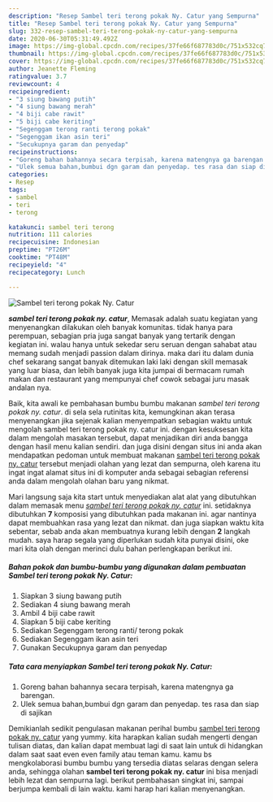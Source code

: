 ```yaml
---
description: "Resep Sambel teri terong pokak Ny. Catur yang Sempurna"
title: "Resep Sambel teri terong pokak Ny. Catur yang Sempurna"
slug: 332-resep-sambel-teri-terong-pokak-ny-catur-yang-sempurna
date: 2020-06-30T05:31:49.492Z
image: https://img-global.cpcdn.com/recipes/37fe66f687783d0c/751x532cq70/sambel-teri-terong-pokak-ny-catur-foto-resep-utama.jpg
thumbnail: https://img-global.cpcdn.com/recipes/37fe66f687783d0c/751x532cq70/sambel-teri-terong-pokak-ny-catur-foto-resep-utama.jpg
cover: https://img-global.cpcdn.com/recipes/37fe66f687783d0c/751x532cq70/sambel-teri-terong-pokak-ny-catur-foto-resep-utama.jpg
author: Jeanette Fleming
ratingvalue: 3.7
reviewcount: 4
recipeingredient:
- "3 siung bawang putih"
- "4 siung bawang merah"
- "4 biji cabe rawit"
- "5 biji cabe keriting"
- "Segenggam terong ranti terong pokak"
- "Segenggam ikan asin teri"
- "Secukupnya garam dan penyedap"
recipeinstructions:
- "Goreng bahan bahannya secara terpisah, karena matengnya ga barengan."
- "Ulek semua bahan,bumbui dgn garam dan penyedap. tes rasa dan siap di sajikan"
categories:
- Resep
tags:
- sambel
- teri
- terong

katakunci: sambel teri terong 
nutrition: 111 calories
recipecuisine: Indonesian
preptime: "PT26M"
cooktime: "PT48M"
recipeyield: "4"
recipecategory: Lunch

---
```



![Sambel teri terong pokak Ny. Catur](https://img-global.cpcdn.com/recipes/37fe66f687783d0c/751x532cq70/sambel-teri-terong-pokak-ny-catur-foto-resep-utama.jpg)

<b><i>sambel teri terong pokak ny. catur</i></b>, Memasak adalah suatu kegiatan yang menyenangkan dilakukan oleh banyak komunitas. tidak hanya para perempuan, sebagian pria juga sangat banyak yang tertarik dengan kegiatan ini. walau hanya untuk sekedar seru seruan dengan sahabat atau memang sudah menjadi passion dalam dirinya. maka dari itu dalam dunia chef sekarang sangat banyak ditemukan laki laki dengan skill memasak yang luar biasa, dan lebih banyak juga kita jumpai di bermacam rumah makan dan restaurant yang mempunyai chef cowok sebagai juru masak andalan nya.



Baik, kita awali ke pembahasan bumbu bumbu makanan <i>sambel teri terong pokak ny. catur</i>. di sela sela rutinitas kita, kemungkinan akan terasa menyenangkan jika sejenak kalian menyempatkan sebagian waktu untuk mengolah sambel teri terong pokak ny. catur ini. dengan kesuksesan kita dalam mengolah masakan tersebut, dapat menjadikan diri anda bangga dengan hasil menu kalian sendiri. dan juga disini dengan situs ini anda akan mendapatkan pedoman untuk membuat makanan <u>sambel teri terong pokak ny. catur</u> tersebut menjadi olahan yang lezat dan sempurna, oleh karena itu ingat ingat alamat situs ini di komputer anda sebagai sebagian referensi anda dalam mengolah olahan baru yang nikmat.


Mari langsung saja kita start untuk menyediakan alat alat yang dibutuhkan dalam memasak menu <u><i>sambel teri terong pokak ny. catur</i></u> ini. setidaknya dibutuhkan <b>7</b> komposisi yang dibutuhkan pada makanan ini. agar nantinya dapat membuahkan rasa yang lezat dan nikmat. dan juga siapkan waktu kita sebentar, sebab anda akan membuatnya kurang lebih dengan <b>2</b> langkah mudah. saya harap segala yang diperlukan sudah kita punyai disini, oke mari kita olah dengan merinci dulu bahan perlengkapan berikut ini.

<!--inarticleads1-->

##### Bahan pokok dan bumbu-bumbu yang digunakan dalam pembuatan Sambel teri terong pokak Ny. Catur:

1. Siapkan 3 siung bawang putih
1. Sediakan 4 siung bawang merah
1. Ambil 4 biji cabe rawit
1. Siapkan 5 biji cabe keriting
1. Sediakan Segenggam terong ranti/ terong pokak
1. Sediakan Segenggam ikan asin teri
1. Gunakan Secukupnya garam dan penyedap




<!--inarticleads2-->

##### Tata cara menyiapkan Sambel teri terong pokak Ny. Catur:

1. Goreng bahan bahannya secara terpisah, karena matengnya ga barengan.
1. Ulek semua bahan,bumbui dgn garam dan penyedap. tes rasa dan siap di sajikan




Demikianlah sedikit pengulasan makanan perihal bumbu <u>sambel teri terong pokak ny. catur</u> yang yummy. kita harapkan kalian sudah mengerti dengan tulisan diatas, dan kalian dapat membuat lagi di saat lain untuk di hidangkan dalam saat saat even even family atau teman kamu. kamu bs mengkolaborasi bumbu bumbu yang tersedia diatas selaras dengan selera anda, sehingga olahan <b>sambel teri terong pokak ny. catur</b> ini bisa menjadi lebih lezat dan sempurna lagi. berikut pembahasan singkat ini, sampai berjumpa kembali di lain waktu. kami harap hari kalian menyenangkan.
